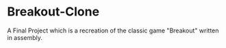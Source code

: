 # Breakout-Clone
A Final Project which is a recreation of the classic game "Breakout" written in assembly.
